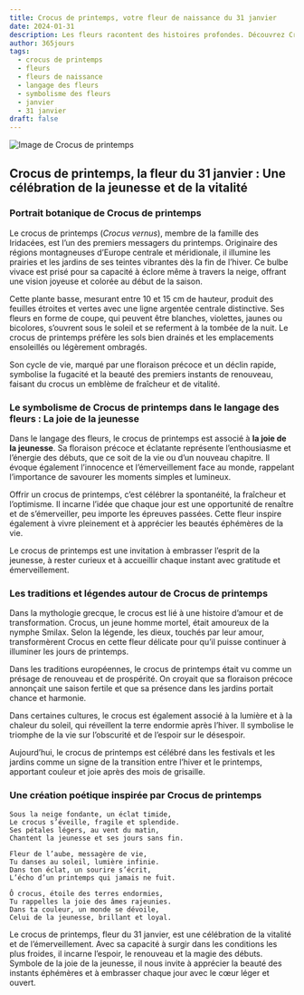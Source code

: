 ```yaml
---
title: Crocus de printemps, votre fleur de naissance du 31 janvier
date: 2024-01-31
description: Les fleurs racontent des histoires profondes. Découvrez Crocus de printemps, votre fleur de naissance du 31 janvier, ses symboles et récits fascinants. Plongez dans sa signification et son langage unique dans l'art floral.
author: 365jours
tags:
  - crocus de printemps
  - fleurs
  - fleurs de naissance
  - langage des fleurs
  - symbolisme des fleurs
  - janvier
  - 31 janvier
draft: false
---
```



![Image de Crocus de printemps](https://cdn.pixabay.com/photo/2020/03/30/15/21/crocus-4984558_1280.jpg#center)


## Crocus de printemps, la fleur du 31 janvier : Une célébration de la jeunesse et de la vitalité

### Portrait botanique de Crocus de printemps

Le crocus de printemps (_Crocus vernus_), membre de la famille des Iridacées, est l’un des premiers messagers du printemps. Originaire des régions montagneuses d’Europe centrale et méridionale, il illumine les prairies et les jardins de ses teintes vibrantes dès la fin de l’hiver. Ce bulbe vivace est prisé pour sa capacité à éclore même à travers la neige, offrant une vision joyeuse et colorée au début de la saison.

Cette plante basse, mesurant entre 10 et 15 cm de hauteur, produit des feuilles étroites et vertes avec une ligne argentée centrale distinctive. Ses fleurs en forme de coupe, qui peuvent être blanches, violettes, jaunes ou bicolores, s’ouvrent sous le soleil et se referment à la tombée de la nuit. Le crocus de printemps préfère les sols bien drainés et les emplacements ensoleillés ou légèrement ombragés.

Son cycle de vie, marqué par une floraison précoce et un déclin rapide, symbolise la fugacité et la beauté des premiers instants de renouveau, faisant du crocus un emblème de fraîcheur et de vitalité.

### Le symbolisme de Crocus de printemps dans le langage des fleurs : La joie de la jeunesse

Dans le langage des fleurs, le crocus de printemps est associé à **la joie de la jeunesse**. Sa floraison précoce et éclatante représente l’enthousiasme et l’énergie des débuts, que ce soit de la vie ou d’un nouveau chapitre. Il évoque également l’innocence et l’émerveillement face au monde, rappelant l’importance de savourer les moments simples et lumineux.

Offrir un crocus de printemps, c’est célébrer la spontanéité, la fraîcheur et l’optimisme. Il incarne l’idée que chaque jour est une opportunité de renaître et de s’émerveiller, peu importe les épreuves passées. Cette fleur inspire également à vivre pleinement et à apprécier les beautés éphémères de la vie.

Le crocus de printemps est une invitation à embrasser l’esprit de la jeunesse, à rester curieux et à accueillir chaque instant avec gratitude et émerveillement.

### Les traditions et légendes autour de Crocus de printemps

Dans la mythologie grecque, le crocus est lié à une histoire d’amour et de transformation. Crocus, un jeune homme mortel, était amoureux de la nymphe Smilax. Selon la légende, les dieux, touchés par leur amour, transformèrent Crocus en cette fleur délicate pour qu’il puisse continuer à illuminer les jours de printemps.

Dans les traditions européennes, le crocus de printemps était vu comme un présage de renouveau et de prospérité. On croyait que sa floraison précoce annonçait une saison fertile et que sa présence dans les jardins portait chance et harmonie.

Dans certaines cultures, le crocus est également associé à la lumière et à la chaleur du soleil, qui réveillent la terre endormie après l’hiver. Il symbolise le triomphe de la vie sur l’obscurité et de l’espoir sur le désespoir.

Aujourd’hui, le crocus de printemps est célébré dans les festivals et les jardins comme un signe de la transition entre l’hiver et le printemps, apportant couleur et joie après des mois de grisaille.

### Une création poétique inspirée par Crocus de printemps

```
Sous la neige fondante, un éclat timide,  
Le crocus s’éveille, fragile et splendide.  
Ses pétales légers, au vent du matin,  
Chantent la jeunesse et ses jours sans fin.  

Fleur de l’aube, messagère de vie,  
Tu danses au soleil, lumière infinie.  
Dans ton éclat, un sourire s’écrit,  
L’écho d’un printemps qui jamais ne fuit.  

Ô crocus, étoile des terres endormies,  
Tu rappelles la joie des âmes rajeunies.  
Dans ta couleur, un monde se dévoile,  
Celui de la jeunesse, brillant et loyal.  
```

Le crocus de printemps, fleur du 31 janvier, est une célébration de la vitalité et de l’émerveillement. Avec sa capacité à surgir dans les conditions les plus froides, il incarne l’espoir, le renouveau et la magie des débuts. Symbole de la joie de la jeunesse, il nous invite à apprécier la beauté des instants éphémères et à embrasser chaque jour avec le cœur léger et ouvert.
